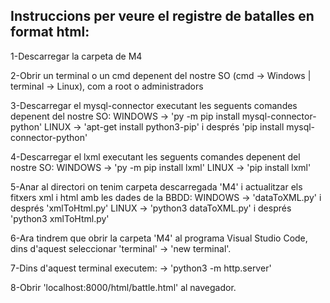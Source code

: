Instruccions per veure el registre de batalles en format html:
---------------------------------------------------------------------------------------------------------------------------
1-Descarregar la carpeta de M4

2-Obrir un terminal o un cmd depenent del nostre SO (cmd -> Windows | terminal -> Linux), com a root o administradors

3-Descarregar el mysql-connector executant les seguents comandes depenent del nostre SO:
  WINDOWS  -> 'py -m pip install mysql-connector-python'
  LINUX  ->  'apt-get install python3-pip' i després 'pip install mysql-connector-python'
  
4-Descarregar el lxml executant les seguents comandes depenent del nostre SO:
  WINDOWS  ->  'py -m pip install lxml'
  LINUX  ->  'pip install lxml'
  
5-Anar al directori on tenim carpeta descarregada 'M4' i actualitzar els fitxers xml i html amb les dades de la BBDD:
  WINDOWS  ->  'dataToXML.py' i després 'xmlToHtml.py'
  LINUX  ->  'python3 dataToXML.py' i després 'python3 xmlToHtml.py'
  
6-Ara tindrem que obrir la carpeta 'M4' al programa Visual Studio Code, dins d'aquest seleccionar 'terminal' -> 'new terminal'.

7-Dins d'aquest terminal executem:
  ->  'python3 -m http.server'
  
8-Obrir 'localhost:8000/html/battle.html' al navegador.
 
